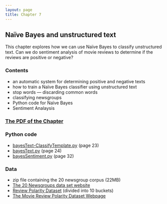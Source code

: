 ```yaml
---
layout: page
title: Chapter 7
---
```


## Naïve Bayes and unstructured text

This chapter explores how we can use Naïve Bayes to classify unstructured text. Can we do sentiment analysis of movie reviews to determine if the reviews are positive or negative?

### Contents

* an automatic system for determining positive and negative texts
* how to train a Naïve Bayes classifier using unstructured text
* stop words — discarding common words
* classifying newsgroups
* Python code for Naïve Bayes
* Sentiment Analaysis

### [The PDF of the Chapter]({{site.baseurl}}assets/guideChapters/DataMining-ch7.pdf)

### Python code

* [bayesText-ClassifyTemplate.py](https://raw.githubusercontent.com/zacharski/pg2dm-python/master/ch7/bayesText.py) (page 23)
* [bayesText.py](https://raw.githubusercontent.com/zacharski/pg2dm-python/master/ch7/bayesText.py) (page 24)
* [bayesSentiment.py](https://raw.githubusercontent.com/zacharski/pg2dm-python/master/ch7/bayesSentiment.py) (page 32)


### Data

* zip file containing the 20 newsgroup corpus  (22MB)
* [The 20 Newsgroups data set website](http://qwone.com/~jason/20Newsgroups/)
* [Review Polarity Dataset](https://raw.githubusercontent.com/zacharski/pg2dm-python/master/data/ch7/reviewPolarityBuckets.zip) (divided into 10 buckets)
* [The Movie Review Polarity Dataset Webpage](http://www.cs.cornell.edu/People/pabo/movie-review-data/)